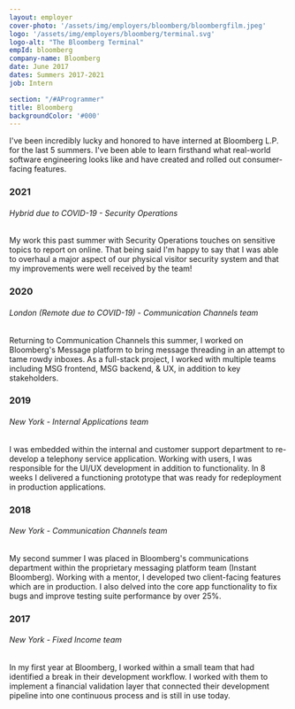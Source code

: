 ```yaml
---
layout: employer
cover-photo: '/assets/img/employers/bloomberg/bloombergfilm.jpeg'
logo: '/assets/img/employers/bloomberg/terminal.svg'
logo-alt: "The Bloomberg Terminal"
empId: bloomberg
company-name: Bloomberg
date: June 2017
dates: Summers 2017-2021
job: Intern

section: "/#AProgrammer"
title: Bloomberg
backgroundColor: '#000'
---
```


I've been incredibly lucky and honored to have interned at Bloomberg L.P. for the last 5 summers. I've been able to learn firsthand what real-world software engineering looks like and have created and rolled out consumer-facing features.

### 2021
###### Hybrid due to COVID-19 - Security Operations
My work this past summer with Security Operations touches on sensitive topics to report on online. That being said I'm happy to say that I was able to overhaul a major aspect of our physical visitor security system and that my improvements were well received by the team!

### 2020
###### London (Remote due to COVID-19) - Communication Channels team
Returning to Communication Channels this summer, I worked on Bloomberg's Message platform to bring message threading in an attempt to tame rowdy inboxes. As a full-stack project, I worked with multiple teams including MSG frontend, MSG backend, & UX, in addition to key stakeholders.

### 2019
###### New York - Internal Applications team
I was embedded within the internal and customer support department to re-develop a telephony service application. Working with users, I was responsible for the UI/UX development in addition to functionality. In 8 weeks I delivered a functioning prototype that was ready for redeployment in production applications.

### 2018
###### New York - Communication Channels team
My second summer I was placed in Bloomberg's communications department within the proprietary messaging platform team (Instant Bloomberg). Working with a mentor, I developed two client-facing features which are in production. I also delved into the core app functionality to fix bugs and improve testing suite performance by over 25%.

### 2017
###### New York - Fixed Income team
In my first year at Bloomberg, I worked within a small team that had identified a break in their development workflow. I worked with them to implement a financial validation layer that connected their development pipeline into one continuous process and is still in use today.
